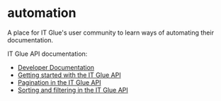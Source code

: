 # automation

A place for IT Glue's user community to learn ways of automating their documentation.

IT Glue API documentation:
- [Developer Documentation](https://api.itglue.com/developer/)
- [Getting started with the IT Glue API](https://kb.itglue.com/hc/en-us/articles/236404927)
- [Pagination in the IT Glue API](https://kb.itglue.com/hc/en-us/articles/115001445108)
- [Sorting and filtering in the IT Glue API](https://kb.itglue.com/hc/en-us/articles/115004332688)
